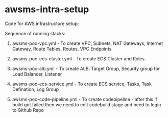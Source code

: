 # awsms-intra-setup
Code for AWS infrastructure setup:

Sequence of running stacks:

1. awsms-poc-vpc.yml - To create VPC, Subnets, NAT Gateways, Internet Gateway, Route Tables, Routes, VPC Endpoints

2. awsms-poc-ecs-cluster.yml - To create ECS Cluster and Roles.

3. awsms-poc-alb.yml - To create ALB, Target Group, Security group for Load Balancer, Listener

4. awsms-poc-ecs-service.yml - To create ECS service, Tasks, Task Defination, Log Group

5. awsms-poc-code-pipeline.yml - To create codepipeline - after this if build got failed then we need to edit codebuild stage and need to login to Github Repo
